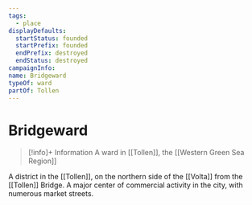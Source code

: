 ```yaml
---
tags:
  - place
displayDefaults:
  startStatus: founded
  startPrefix: founded
  endPrefix: destroyed
  endStatus: destroyed
campaignInfo: 
name: Bridgeward
typeOf: ward
partOf: Tollen
---
```

# Bridgeward
>[!info]+ Information
> A ward in [[Tollen]], the [[Western Green Sea Region]]

A district in the [[Tollen]], on the northern side of the [[Volta]] from the [[Tollen]] Bridge. A major center of commercial activity in the city, with numerous market streets.